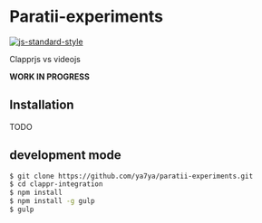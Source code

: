 # Paratii-experiments

[![js-standard-style](https://cdn.rawgit.com/feross/standard/master/badge.svg)](https://github.com/feross/standard)

Clapprjs vs videojs

**WORK IN PROGRESS**

## Installation

TODO

## development mode

```bash
$ git clone https://github.com/ya7ya/paratii-experiments.git
$ cd clappr-integration
$ npm install
$ npm install -g gulp
$ gulp

```
